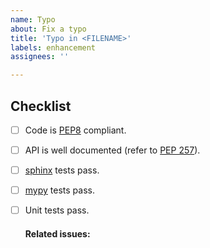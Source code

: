 ```yaml
---
name: Typo
about: Fix a typo
title: 'Typo in <FILENAME>'
labels: enhancement
assignees: ''

---
```


## Checklist
<!--- Task to do for an approval of the pull request -->
- [ ] Code is [PEP8](https://www.python.org/dev/peps/pep-0008/) 
compliant.
- [ ] API is well documented (refer to
[PEP 257](https://www.python.org/dev/peps/pep-0257/)).
- [ ] [sphinx](http://www.sphinx-doc.org/en/master/) tests pass.
- [ ] [mypy](http://www.mypy-lang.org/) tests pass.
- [ ] Unit tests pass.

    #### Related issues:
    <!--- Link to issues that would be solved with this feature -->
